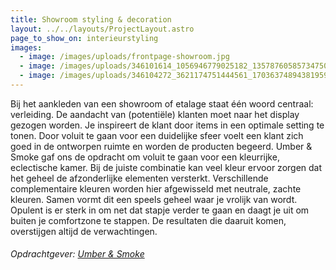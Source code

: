 ```yaml
---
title: Showroom styling & decoration
layout: ../../layouts/ProjectLayout.astro
page_to_show_on: interieurstyling
images:
  - image: /images/uploads/frontpage-showroom.jpg
  - image: /images/uploads/346101614_1056946779025182_1357876058573475008_n.jpg
  - image: /images/uploads/346104272_3621174751444561_1703637489438195954_n.jpg
---
```

<!--StartFragment-->

<!--StartFragment-->

Bij het aankleden van een showroom of etalage staat één woord centraal: verleiding. De aandacht van (potentiële) klanten moet naar het display gezogen worden. Je inspireert de klant door items in een optimale setting te tonen. Door voluit te gaan voor een duidelijke sfeer voelt een klant zich goed in de ontworpen ruimte en worden de producten begeerd. Umber & Smoke gaf ons de opdracht om voluit te gaan voor een kleurrijke, eclectische kamer. Bij de juiste combinatie kan veel kleur ervoor zorgen dat het geheel de afzonderlijke elementen versterkt. Verschillende complementaire kleuren worden hier afgewisseld met neutrale, zachte kleuren. Samen vormt dit een speels geheel waar je vrolijk van wordt. Opulent is er sterk in om net dat stapje verder te gaan en daagt je uit om buiten je comfortzone te stappen. De resultaten die daaruit komen, overstijgen altijd de verwachtingen.

<!--EndFragment-->

###### *O﻿pdrachtgever: [Umber & Smoke](https://www.umberandsmoke.com/)*

<!--EndFragment-->
